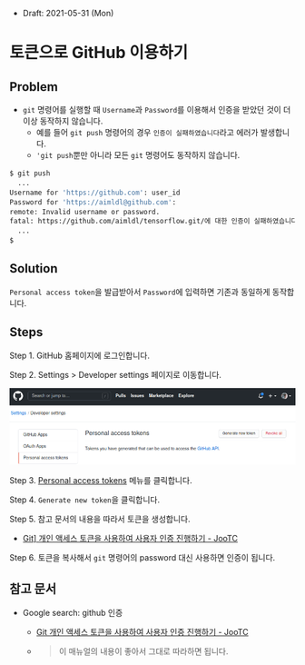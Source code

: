 * Draft: 2021-05-31 (Mon)

# 토큰으로 GitHub 이용하기

## Problem

* `git` 명령어를 실행할 때 `Username`과 `Password`를 이용해서 인증을 받았던 것이 더이상 동작하지 않습니다.
  * 예를 들어 `git push` 명령어의 경우 `인증이 실패하였습니다`라고 에러가 발생합니다.
  * `'git push`뿐만 아니라 모든 `git` 명령어도 동작하지 않습니다.

```bash
$ git push
  ...
Username for 'https://github.com': user_id
Password for 'https://aimldl@github.com': 
remote: Invalid username or password.
fatal: https://github.com/aimldl/tensorflow.git/에 대한 인증이 실패하였습니다
  ...
$
```

## Solution

`Personal access token`을 발급받아서 `Password`에 입력하면 기존과 동일하게 동작합니다.

## Steps

Step 1. GitHub 홈페이지에 로그인합니다.

Step 2. Settings > Developer settings 페이지로 이동합니다.

<img src='images/github-settings-developer_settings-personal_access_tokens.png'>

Step 3. [Personal access tokens](https://github.com/settings/tokens) 메뉴를 클릭합니다.

Step 4. `Generate new token`을 클릭합니다.

Step 5. 참고 문서의 내용을 따라서 토큰을 생성합니다. 

* [Git\] 개인 액세스 토큰을 사용하여 사용자 인증 진행하기 - JooTC](https://www.google.com/url?sa=t&rct=j&q=&esrc=s&source=web&cd=&cad=rja&uact=8&ved=2ahUKEwjN-t6cu_PwAhXR62EKHQmnDvgQFjAAegQIAxAD&url=https%3A%2F%2Fjootc.com%2Fp%2F201905122828&usg=AOvVaw0GqCmek1W7-uBL0fOKaj3j)

Step 6. 토큰을 복사해서 `git` 명령어의 password 대신 사용하면 인증이 됩니다.



## 참고 문서

* Google search: github 인증

  * [Git 개인 액세스 토큰을 사용하여 사용자 인증 진행하기 - JooTC](https://www.google.com/url?sa=t&rct=j&q=&esrc=s&source=web&cd=&cad=rja&uact=8&ved=2ahUKEwjN-t6cu_PwAhXR62EKHQmnDvgQFjAAegQIAxAD&url=https%3A%2F%2Fjootc.com%2Fp%2F201905122828&usg=AOvVaw0GqCmek1W7-uBL0fOKaj3j)

  * > 이 매뉴얼의 내용이 좋아서 그대로 따라하면 됩니다.

